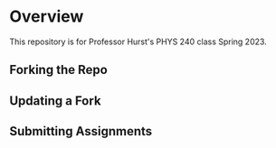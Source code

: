 # Overview

This repository is for Professor Hurst's PHYS 240 class Spring 2023.

## Forking the Repo

## Updating a Fork

## Submitting Assignments
